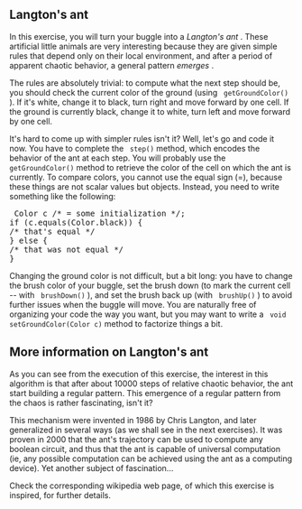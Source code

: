 
## Langton's ant ##

In this exercise, you will turn your buggle into a *Langton's ant* . These
artificial little animals are very interesting because they are given simple
rules that depend only on their local environment, and after a period of
apparent chaotic behavior, a general pattern *emerges* .

The rules are absolutely trivial: to compute what the next step should be,
you should check the current color of the ground (using ` getGroundColor()` ). If it's white, change it to black, turn right
and move forward by one cell. If the ground is currently black, change it to
white, turn left and move forward by one cell.

It's hard to come up with simpler rules isn't it? Well, let's go and code it
now. You have to complete the ` step()` method, which encodes the
behavior of the ant at each step. You will probably use the ` getGroundColor()` method to retrieve the color of the cell on which the ant is currently. To
compare colors, you cannot use the equal sign (=), because these things are not
scalar values but objects. Instead, you need to write something like the following:


<pre> Color c /* = some initialization */;
if (c.equals(Color.black)) {
/* that's equal */
} else {
/* that was not equal */
}</pre>

Changing the ground color is not difficult, but a bit long: you have to
change the brush color of your buggle, set the brush down (to mark the current
cell -- with ` brushDown()` ), and set the brush back up (with ` brushUp()` ) to avoid further issues when the buggle will
move. You are naturally free of organizing your code the way you want, but you may
want to write a ` void setGroundColor(Color c)` method to factorize
things a bit.


## More information on Langton's ant ##

As you can see from the execution of this exercise, the interest in this algorithm
is that after about 10000 steps of relative chaotic behavior, the ant start building
a regular pattern. This emergence of a regular pattern from the chaos is rather
fascinating, isn't it?

This mechanism were invented in 1986 by Chris Langton, and later generalized
in several ways (as we shall see in the next exercises). It was proven in 2000 that
the ant's trajectory can be used to compute any boolean circuit, and thus that the
ant is capable of universal computation (ie, any possible computation can be achieved
using the ant as a computing device). Yet another subject of fascination...

Check the corresponding wikipedia web page, of which this exercise is inspired,
for further details.

